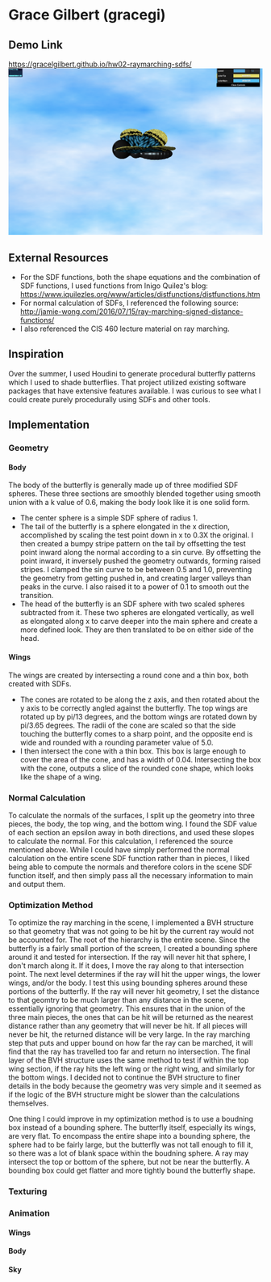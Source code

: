 # Grace Gilbert (gracegi)

## Demo Link
<https://gracelgilbert.github.io/hw02-raymarching-sdfs/>
![](MainImage.png)

## External Resources
- For the SDF functions, both the shape equations and the combination of SDF functions, I used functions from Inigo Quilez's blog:
<https://www.iquilezles.org/www/articles/distfunctions/distfunctions.htm>
- For normal calculation of SDFs, I referenced the following source:
<http://jamie-wong.com/2016/07/15/ray-marching-signed-distance-functions/>
- I also referenced the CIS 460 lecture material on ray marching.

## Inspiration
Over the summer, I used Houdini to generate procedural butterfly patterns which I used to shade butterflies. That project utilized existing software packages that have extensive features available. I was curious to see what I could create purely procedurally using SDFs and other tools.

## Implementation
### Geometry
#### Body
The body of the butterfly is generally made up of three modified SDF spheres. These three sections are smoothly blended together using smooth union with a k value of 0.6, making the body look like it is one solid form.
- The center sphere is a simple SDF sphere of radius 1. 
- The tail of the butterfly is a sphere elongated in the x direction, accomplished by scaling the test point down in x to 0.3X the original. I then created a bumpy stripe pattern on the tail by offsetting the test point inward along the normal according to a sin curve. By offsetting the point inward, it inversely pushed the geometry outwards, forming raised stripes. I clamped the sin curve to be between 0.5 and 1.0, preventing the geometry from getting pushed in, and creating larger valleys than peaks in the curve. I also raised it to a power of 0.1 to smooth out the transition. 
- The head of the butterfly is an SDF sphere with two scaled spheres subtracted from it. These two spheres are elongated vertically, as well as elongated along x to carve deeper into the main sphere and create a more defined look. They are then translated to be on either side of the head.
#### Wings
The wings are created by intersecting a round cone and a thin box, both created with SDFs.
- The cones are rotated to be along the z axis, and then rotated about the y axis to be correctly angled against the butterfly. The top wings are rotated up by pi/13 degrees, and the bottom wings are rotated down by pi/3.65 degrees. The radii of the cone are scaled so that the side touching the butterfly comes to a sharp point, and the opposite end is wide and rounded with a rounding parameter value of 5.0.
- I then intersect the cone with a thin box. This box is large enough to cover the area of the cone, and has a width of 0.04. Intersecting the box with the cone, outputs a slice of the rounded cone shape, which looks like the shape of a wing.
### Normal Calculation
To calculate the normals of the surfaces, I split up the geometry into three pieces, the body, the top wing, and the bottom wing. I found the SDF value of each section an epsilon away in both directions, and used these slopes to calculate the normal. For this calculation, I referenced the source mentioned above. While I could have simply performed the normal calculation on the entire scene SDF function rather than in pieces, I liked being able to compute the normals and therefore colors in the scene SDF function itself, and then simply pass all the necessary information to main and output them. 
### Optimization Method
To optimize the ray marching in the scene, I implemented a BVH structure so that geometry that was not going to be hit by the current ray would not be accounted for. The root of the hierarchy is the entire scene. Since the butterfly is a fairly small portion of the screen, I created a bounding sphere around it and tested for intersection. If the ray will never hit that sphere, I don't march along it. If it does, I move the ray along to that intersection point. The next level determines if the ray will hit the upper wings, the lower wings, and/or the body. I test this using bounding spheres around these portions of the butterfly. If the ray will never hit geometry, I set the distance to that geomtry to be much larger than any distance in the scene, essentially ignoring that geometry. This ensures that in the union of the three main pieces, the ones that can be hit will be returned as the nearest distance rather than any geometry that will never be hit. If all pieces will never be hit, the returned distance will be very large. In the ray marching step that puts and upper bound on how far the ray can be marched, it will find that the ray has travelled too far and return no intersection. The final layer of the BVH structure uses the same method to test if within the top wing section, if the ray hits the left wing or the right wing, and similarly for the bottom wings. I decided not to continue the BVH structure to finer details in the body because the geometry was very simple and it seemed as if the logic of the BVH structure might be slower than the calculations themselves.

One thing I could improve in my optimization method is to use a boudning box instead of a bounding sphere. The butterfly itself, especially its wings, are very flat. To encompass the entire shape into a bounding sphere, the sphere had to be fairly large, but the butterfly was not tall enough to fill it, so there was a lot of blank space within the boudning sphere. A ray may intersect the top or bottom of the sphere, but not be near the butterfly. A bounding box could get flatter and more tightly bound the butterfly shape.
### Texturing
### Animation
#### Wings
#### Body
#### Sky
